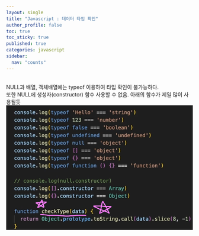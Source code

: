 ```yaml
---
layout: single
title: "Javascript : 데이터 타입 확인"
author_profile: false
toc: true
toc_sticky: true
published: true
categories: javascript
sidebar:
  nav: "counts"
---
```


<br>

<div class="notice--info">
NULL과 배열, 객체배열에는 typeof 이용하여 타입 확인이 불가능하다. <br>
또한 NULL에 생성자(constructor) 함수 사용할 수 없음. 아래의 함수가 제일 많이 사용될듯
</div>

<img src="/assets/images/Javascript/javascript-타입으로 데이터 구분.png"/>

